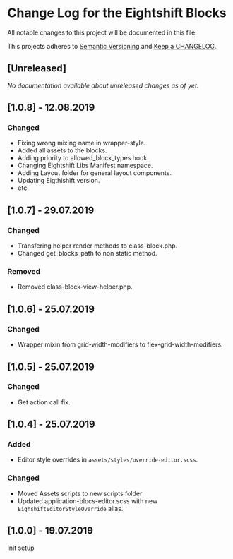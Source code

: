 # Change Log for the Eightshift Blocks
All notable changes to this project will be documented in this file.

This projects adheres to [Semantic Versioning](https://semver.org/) and [Keep a CHANGELOG](https://keepachangelog.com/).

## [Unreleased]

_No documentation available about unreleased changes as of yet._

## [1.0.8] - 12.08.2019

### Changed
- Fixing wrong mixing name in wrapper-style.
- Added all assets to the blocks.
- Adding priority to allowed_block_types hook.
- Changing Eightshift Libs Manifest namespace.
- Adding Layout folder for general layout components.
- Updating Eigthishift version.
- etc.

## [1.0.7] - 29.07.2019

### Changed
- Transfering helper render methods to class-block.php.
- Changed get_blocks_path to non static method.

### Removed
- Removed class-block-view-helper.php.

## [1.0.6] - 25.07.2019

### Changed
- Wrapper mixin from grid-width-modifiers to flex-grid-width-modifiers.

## [1.0.5] - 25.07.2019

### Changed
- Get action call fix.

## [1.0.4] - 25.07.2019

### Added
- Editor style overrides in `assets/styles/override-editor.scss`.

### Changed
- Moved Assets scripts to new scripts folder
- Updated application-blocs-editor.scss with new `EighshiftEditorStyleOverride` alias.

## [1.0.0] - 19.07.2019

Init setup
